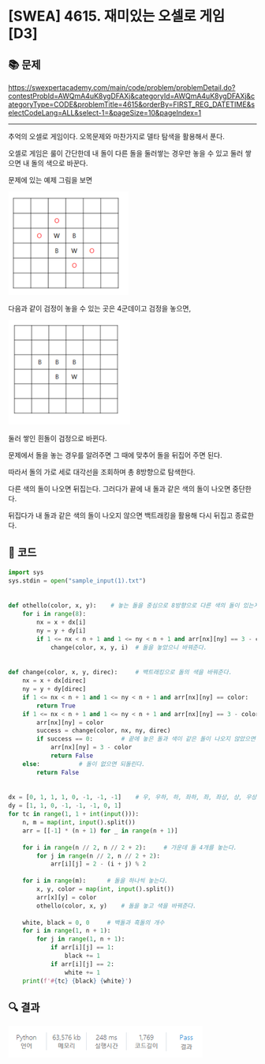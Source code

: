 # [SWEA] 4615. 재미있는 오셀로 게임 [D3]

## 📚 문제

https://swexpertacademy.com/main/code/problem/problemDetail.do?contestProbId=AWQmA4uK8ygDFAXj&categoryId=AWQmA4uK8ygDFAXj&categoryType=CODE&problemTitle=4615&orderBy=FIRST_REG_DATETIME&selectCodeLang=ALL&select-1=&pageSize=10&pageIndex=1

---

추억의 오셀로 게임이다. 오목문제와 마찬가지로 델타 탐색을 활용해서 푼다.

오셀로 게임은 룰이 간단한데 내 돌이 다른 돌을 둘러쌓는 경우만 놓을 수 있고 둘러 쌓으면 내 돌의 색으로 바꾼다.

문제에 있는 예제 그림을 보면

![image-20220324204350100](README.assets/image-20220324204350100.png)

다음과 같이 검정이 놓을 수 있는 곳은 4군데이고 검정을 놓으면,

![image-20220324204408159](README.assets/image-20220324204408159.png)

둘러 쌓인 흰돌이 검정으로 바뀐다.

문제에서 돌을 놓는 경우를 알려주면 그 때에 맞추어 돌을 뒤집어 주면 된다.

따라서 돌의 가로 세로 대각선을 조회하며 총 8방향으로 탐색한다.

다른 색의 돌이 나오면 뒤집는다. 그러다가 끝에 내 돌과 같은 색의 돌이 나오면 중단한다.

뒤집다가 내 돌과 같은 색의 돌이 나오지 않으면 백트래킹을 활용해 다시 뒤집고 종료한다.

## 📒 코드

```python
import sys
sys.stdin = open("sample_input(1).txt")


def othello(color, x, y):    # 놓는 돌을 중심으로 8방향으로 다른 색의 돌이 있는지 확인
    for i in range(8):
        nx = x + dx[i]
        ny = y + dy[i]
        if 1 <= nx < n + 1 and 1 <= ny < n + 1 and arr[nx][ny] == 3 - color:
            change(color, x, y, i)  # 돌을 놓았으니 바꿔준다.


def change(color, x, y, direc):     # 백트래킹으로 돌의 색을 바꿔준다.
    nx = x + dx[direc]
    ny = y + dy[direc]
    if 1 <= nx < n + 1 and 1 <= ny < n + 1 and arr[nx][ny] == color:    # 놓은 돌이 나오면 stop
        return True
    if 1 <= nx < n + 1 and 1 <= ny < n + 1 and arr[nx][ny] == 3 - color:    # 다른 색의 돌이 나오면 바꾼다.
        arr[nx][ny] = color
        success = change(color, nx, ny, direc)
        if success == 0:        # 끝에 놓은 돌과 색이 같은 돌이 나오지 않았으면 되돌린다.
            arr[nx][ny] = 3 - color
            return False
    else:           # 돌이 없으면 되돌린다.
        return False


dx = [0, 1, 1, 1, 0, -1, -1, -1]    # 우, 우하, 하, 좌하, 좌, 좌상, 상, 우상
dy = [1, 1, 0, -1, -1, -1, 0, 1]
for tc in range(1, 1 + int(input())):
    n, m = map(int, input().split())
    arr = [[-1] * (n + 1) for _ in range(n + 1)]

    for i in range(n // 2, n // 2 + 2):     # 가운데 돌 4개를 놓는다.
        for j in range(n // 2, n // 2 + 2):
            arr[i][j] = 2 - (i + j) % 2

    for i in range(m):      # 돌을 하나씩 놓는다.
        x, y, color = map(int, input().split())
        arr[x][y] = color
        othello(color, x, y)    # 돌을 놓고 색을 바꿔준다.

    white, black = 0, 0     # 백돌과 흑돌의 개수
    for i in range(1, n + 1):
        for j in range(1, n + 1):
            if arr[i][j] == 1:
                black += 1
            if arr[i][j] == 2:
                white += 1
    print(f'#{tc} {black} {white}')
```

## 🔍 결과

![image-20220324204700132](README.assets/image-20220324204700132.png)